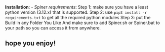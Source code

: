 

**Installation**:
    - *Spiner requirements*:
        Step 1:
            make sure you have a least python version (3.12.x) that is supported.
        Step 2:
            use ```pip3 install -r requirements.txt``` to get all the
            required python modules
        Step 3:
            put the Build in any Folder You Like And make sure to add Spiner.sh or Spiner.bat to your path so you can access it from anywhere.


## hope you enjoy!

